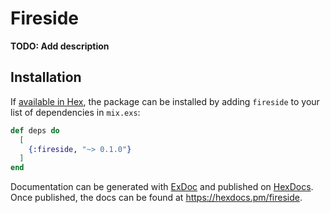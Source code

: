 # Fireside

**TODO: Add description**

## Installation

If [available in Hex](https://hex.pm/docs/publish), the package can be installed
by adding `fireside` to your list of dependencies in `mix.exs`:

```elixir
def deps do
  [
    {:fireside, "~> 0.1.0"}
  ]
end
```

Documentation can be generated with [ExDoc](https://github.com/elixir-lang/ex_doc)
and published on [HexDocs](https://hexdocs.pm). Once published, the docs can
be found at <https://hexdocs.pm/fireside>.

